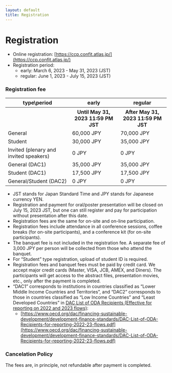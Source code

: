 ```yaml
---
layout: default
title: Registration
---
```


# Registration

* Online registration: [https://ccp.confit.atlas.jp/](https://ccp.confit.atlas.jp/)
* Registration period:
  * early: March 6, 2023 - May 31, 2023 (JST)
  * regular: June 1, 2023 - July 15, 2023 (JST)

### Registration fee

<table>
<tr><th>type\period</th><th>early</th><th>regular</th></tr>
<tr><th></th><th>Until May 31, 2023 11:59 PM JST</th><th>After May 31, 2023 11:59 PM JST</th></tr>
<tr><td>General</td><td>60,000 JPY</td><td>70,000 JPY</td></tr>
<tr><td>Student</td><td>30,000 JPY</td><td>35,000 JPY</td></tr>
<tr><td>Invited (plenary and invited speakers)</td><td>0 JPY</td><td>0 JPY</td></tr>
<tr><td>General (DAC1)</td><td>35,000 JPY</td><td>35,000 JPY</td></tr>
<tr><td>Student (DAC1)</td><td>17,500 JPY</td><td>17,500 JPY</td></tr>
<tr><td>General/Student (DAC2)</td><td>0 JPY</td><td>0 JPY</td></tr>
</table>

* JST stands for Japan Standard Time and JPY stands for Japanese currency YEN.
* Registration and payment for oral/poster presentation will be closed on July 15, 2023 JST, but one can still register and pay for participation without presentation after this date.
* Registration fees are the same for on-site and on-line participation.
* Registration fees include attendance in all conference sessions, coffee breaks (for on-site participants), and a conference kit (for on-site participants).
* The banquet fee is not included in the registration fee. A separate fee of 3,000 JPY per person will be collected from those who attend the banquet.
* For “Student” type registration, upload of student ID is required.
* Registration fees and banquet fees must be paid by credit card. We accept major credit cards (Master, VISA, JCB, AMEX, and Diners). The participants will get access to the abstract files, presentation movies, etc., only after the payment is completed.
* “DAC1” corresponds to institutions in countries classified as “Lower Middle Income Countries and Territories”, and “DAC2” corresponds to those in countries classified as “Low Income Countries” and “Least Developed Countries” in [DAC List of ODA Recipients (Effective for reporting on 2022 and 2023 flows)](https://www.oecd.org/dac/financing-sustainable-development/development-finance-standards/DAC-List-of-ODA-Recipients-for-reporting-2022-23-flows.pdf):
  * [https://www.oecd.org/dac/financing-sustainable-development/development-finance-standards/DAC-List-of-ODA-Recipients-for-reporting-2022-23-flows.pdf](https://www.oecd.org/dac/financing-sustainable-development/development-finance-standards/DAC-List-of-ODA-Recipients-for-reporting-2022-23-flows.pdf)

### Cancelation Policy

The fees are, in principle, not refundable after payment is completed.
